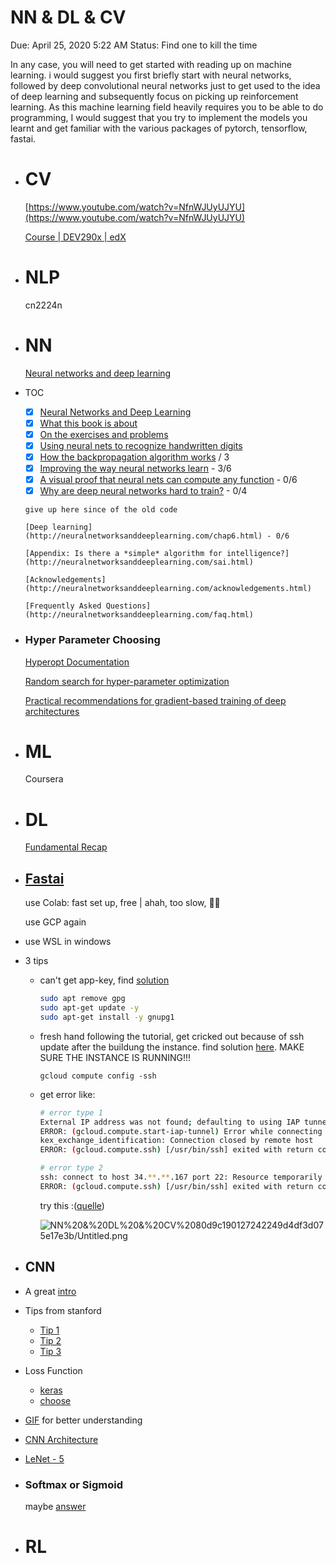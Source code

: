 # NN & DL & CV

Due: April 25, 2020 5:22 AM
Status: Find one to kill the time

In any case, you will need to get started with reading up on machine learning. i would suggest you first briefly start with neural networks, followed by deep convolutional neural networks just to get used to the idea of deep learning and subsequently focus on picking up reinforcement learning. As this machine learning field heavily requires you to be able to do programming, I would suggest that you try to implement the models you learnt and get familiar with the various packages of pytorch, tensorflow, fastai.
- # CV
  
  [https://www.youtube.com/watch?v=NfnWJUyUJYU](https://www.youtube.com/watch?v=NfnWJUyUJYU)
  
  [Course | DEV290x | edX](https://courses.edx.org/courses/course-v1:Microsoft+DEV290x+1T2020a/course/)
- # NLP
  
  cn2224n
- # NN
  
  [Neural networks and deep learning](http://neuralnetworksanddeeplearning.com/chap1.html)
- TOC
	- [x]  [Neural Networks and Deep Learning](http://neuralnetworksanddeeplearning.com/index.html)
	- [x]  [What this book is about](http://neuralnetworksanddeeplearning.com/about.html)
	- [x]  [On the exercises and problems](http://neuralnetworksanddeeplearning.com/exercises_and_problems.html)
	- [x]  [Using neural nets to recognize handwritten digits](http://neuralnetworksanddeeplearning.com/chap1.html)
	- [x]  [How the backpropagation algorithm works](http://neuralnetworksanddeeplearning.com/chap2.html) / 3
	- [x]  [Improving the way neural networks learn](http://neuralnetworksanddeeplearning.com/chap3.html) - 3/6
	- [x]  [A visual proof that neural nets can compute any function](http://neuralnetworksanddeeplearning.com/chap4.html) - 0/6
	- [x]  [Why are deep neural networks hard to train?](http://neuralnetworksanddeeplearning.com/chap5.html) - 0/4
	  
	  give up here since of the old code
	  
	  [Deep learning](http://neuralnetworksanddeeplearning.com/chap6.html) - 0/6
	  
	  [Appendix: Is there a *simple* algorithm for intelligence?](http://neuralnetworksanddeeplearning.com/sai.html)
	  
	  [Acknowledgements](http://neuralnetworksanddeeplearning.com/acknowledgements.html)
	  
	  [Frequently Asked Questions](http://neuralnetworksanddeeplearning.com/faq.html)
- ### Hyper Parameter Choosing
  
  [Hyperopt Documentation](http://hyperopt.github.io/hyperopt/)
  
  [Random search for hyper-parameter optimization](https://dl.acm.org/doi/10.5555/2188385.2188395)
  
  [Practical recommendations for gradient-based training of deep architectures](https://arxiv.org/abs/1206.5533)
- # ML
  
  Coursera
- # DL
  
  [Fundamental Recap](https://deeplizard.com/learn/video/gZmobeGL0Yg)
- ## [Fastai](https://course.fast.ai/)
  
  use Colab: fast set up, free | ahah, too slow, 👋🏻
  
  use GCP again
- use WSL in windows
- 3 tips
	- can't get app-key, find [solution](https://stackoverflow.com/questions/46673717/gpg-cant-connect-to-the-agent-ipc-connect-call-failed)
	    
	    ```bash
	    sudo apt remove gpg
	    sudo apt-get update -y
	    sudo apt-get install -y gnupg1
	    ```
	- fresh hand following the tutorial, get cricked out because of ssh update after the buildung the instance. find solution [here](https://stackoverflow.com/questions/26193535/error-gcloud-compute-ssh-usr-bin-ssh-exited-with-return-code-255#:~:text=If%20you%20have%20installed%20gcloud%20without%20sudo%2C%20you%20can%20omit%20sudo%20.&text=255%20is%20the%20interactive%20ssh,executed%20in%20the%20ssh%20session.&text=Go%20to%20your%20google%20cloud,tab%20and%20click%20on%20edit.). MAKE SURE THE INSTANCE IS RUNNING!!!
	    
	    `gcloud compute config -ssh`
	- get error like:
	    
	    ```bash
	    # error type 1
	    External IP address was not found; defaulting to using IAP tunneling.
	    ERROR: (gcloud.compute.start-iap-tunnel) Error while connecting [4033: u'not authorized'].
	    kex_exchange_identification: Connection closed by remote host
	    ERROR: (gcloud.compute.ssh) [/usr/bin/ssh] exited with return code [255].
	    
	    # error type 2
	    ssh: connect to host 34.**.**.167 port 22: Resource temporarily unavailable
	    ERROR: (gcloud.compute.ssh) [/usr/bin/ssh] exited with return code [255].
	    ```
	    
	    try this :([quelle](https://stackoverflow.com/questions/26193535/error-gcloud-compute-ssh-usr-bin-ssh-exited-with-return-code-255#:~:text=If%20you%20have%20installed%20gcloud%20without%20sudo%2C%20you%20can%20omit%20sudo%20.&text=255%20is%20the%20interactive%20ssh,executed%20in%20the%20ssh%20session.&text=Go%20to%20your%20google%20cloud,tab%20and%20click%20on%20edit.))
	    
	    ![NN%20&%20DL%20&%20CV%2080d9c190127242249d4df3d075e17e3b/Untitled.png](NN%20&%20DL%20&%20CV%2080d9c190127242249d4df3d075e17e3b/Untitled.png)
- ## CNN
- A great [intro](https://towardsdatascience.com/a-comprehensive-guide-to-convolutional-neural-networks-the-eli5-way-3bd2b1164a53)
- Tips from stanford
	- [Tip 1](https://cs231n.github.io/neural-networks-1/)
	- [Tip 2](https://cs231n.github.io/neural-networks-2/)
	- [Tip 3](https://cs231n.github.io/neural-networks-3/)
- Loss Function
	- [keras](https://neptune.ai/blog/keras-loss-functions)
	- [choose](https://towardsdatascience.com/a-guide-to-an-efficient-way-to-build-neural-network-architectures-part-i-hyper-parameter-8129009f131b)
- [GIF](https://github.com/vdumoulin/conv_arithmetic) for better understanding
- [CNN Architecture](https://medium.com/@RaghavPrabhu/cnn-architectures-lenet-alexnet-vgg-googlenet-and-resnet-7c81c017b848#:~:text=VGG%2D16%20is%20a%20simpler,2%20with%20stride%20of%202.&text=The%20winner%20of%20ILSVRC%202014,also%20known%20as%20Inception%20Module.)
- [LeNet - 5](https://medium.com/towards-artificial-intelligence/the-architecture-implementation-of-lenet-5-eef03a68d1f7)
- ### Softmax or Sigmoid
  
  maybe [answer](https://stats.stackexchange.com/questions/233658/softmax-vs-sigmoid-function-in-logistic-classifier)
- # RL